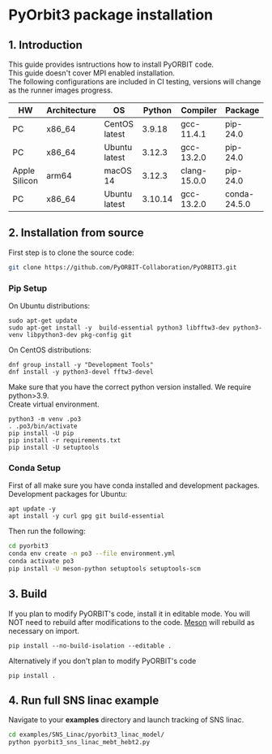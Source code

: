 # PyOrbit3 package installation

## 1. Introduction
This guide provides isntructions how to install PyORBIT code. <br>
This guide doesn't cover MPI enabled installation. <br>
The following configurations are included in CI testing, versions will change as the runner images progress.

| HW            | Architecture | OS            | Python  | Compiler     | Package      |
|---------------|--------------|---------------|---------|--------------|--------------|
| PC            | x86_64       | CentOS latest | 3.9.18  | gcc-11.4.1   | pip-24.0     |
| PC            | x86_64       | Ubuntu latest | 3.12.3  | gcc-13.2.0   | pip-24.0     |
| Apple Silicon | arm64        | macOS 14      | 3.12.3  | clang-15.0.0 | pip-24.0     |
| PC            | x86_64       | Ubuntu latest | 3.10.14 | gcc-13.2.0   | conda-24.5.0 |



## 2. Installation from source

First step is to clone the source code:

```bash
git clone https://github.com/PyORBIT-Collaboration/PyORBIT3.git
```

### Pip Setup

On Ubuntu distributions:
```
sudo apt-get update
sudo apt-get install -y  build-essential python3 libfftw3-dev python3-venv libpython3-dev pkg-config git
```

On CentOS distributions:
```
dnf group install -y "Development Tools"
dnf install -y python3-devel fftw3-devel
```

Make sure that you have the correct python version installed. We require python>3.9. <br>
Create virtual environment.
```
python3 -m venv .po3
. .po3/bin/activate
pip install -U pip
pip install -r requirements.txt
pip install -U setuptools
```

### Conda Setup

First of all make sure you have conda installed and development packages.<br>
Development packages for Ubuntu:
```
apt update -y
apt install -y curl gpg git build-essential
```

Then run the following:

```bash
cd pyorbit3
conda env create -n po3 --file environment.yml
conda activate po3
pip install -U meson-python setuptools setuptools-scm
```


## 3. Build

If you plan to modify PyORBIT's code, install it in editable mode. 
You will NOT need to rebuild after modifications to the code. [Meson](MesonBuild.md) will rebuild as necessary on import.
```
pip install --no-build-isolation --editable .
```

Alternatively if you don't plan to modify PyORBIT's code
```
pip install .
```


## 4. Run full SNS linac example

Navigate to your **examples** directory and launch tracking of SNS linac.

```bash
cd examples/SNS_Linac/pyorbit3_linac_model/
python pyorbit3_sns_linac_mebt_hebt2.py
```



